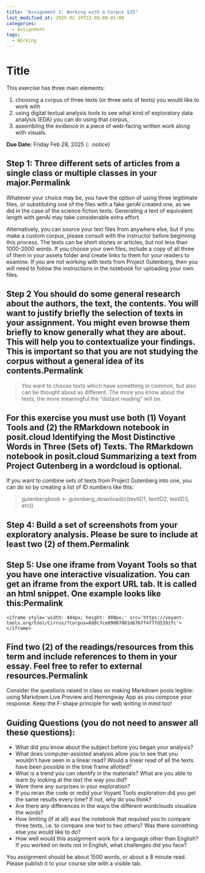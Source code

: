```yaml
---
title: "Assignment 1: Working with a Corpus S25"
last_modified_at: 2025-02-19T22:00:00-05:00
categories:
  - Assignment
tags:
  - Working
---
```

# Title
This exercise has three main elements:
1. choosing a corpus of three texts (or three sets of texts) you would like to work with
2. using digital textual analysis tools to see what kind of exploratory data analysis (EDA) you can do using that corpus,
3. assembling the evidence in a piece of web-facing written work along with visuals.

**Due Date:** Friday Feb 28, 2025 
{: .notice}

## Step 1: Three different sets of articles from a single class or multiple classes in your major.Permalink

Whatever your choice may be, you have the option of using three legitimate files, or substituting one of the files with a fake genAI created one, as we did in the case of the science fiction texts. Generating a text of equivalent length with genAI may take considerable extra effort.

Alternatively, you can source your text files from anywhere else, but if you make a custom corpus, please consult with the instructor before beginning this process. The texts can be short stories or articles, but not less than 1000-2000 words. If you choose your own files, include a copy of all three of them in your assets folder and create links to them for your readers to examine. If you are not working with texts from Project Gutenberg, then you will need to follow the instructions in the notebook for uploading your own files.

## Step 2 You should do some general research about the authors, the text, the contents. You will want to justify briefly the selection of texts in your assignment. You might even browse them briefly to know generally what they are about. This will help you to contextualize your findings. This is important so that you are not studying the corpus without a general idea of its contents.Permalink

> You want to choose texts which have something in common, but also can be thought about as different. The more you know about the texts, the more meaningful the “distant reading” will be.

## For this exercise you must use both (1) Voyant Tools and (2) the RMarkdown notebook in posit.cloud Identifying the Most Distinctive Words in Three (Sets of) Texts. The RMarkdown notebook in posit.cloud Summarizing a text from Project Gutenberg in a wordcloud is optional.

If you want to combine sets of texts from Project Gutenberg into one, you can do so by creating a list of ID numbers like this:

>gutenbergbook <- gutenberg_download(c(textID1, textID2, textID3, etc))

## Step 4: Build a set of screenshots from your exploratory analysis. Please be sure to include at least two (2) of them.Permalink

## Step 5: Use one iframe from Voyant Tools so that you have one interactive visualization. You can get an iframe from the export URL tab. It is called an html snippet. One example looks like this:Permalink

```
<iframe style='width: 444px; height: 408px;' src='https://voyant-tools.org/tool/Cirrus/?corpus=8d8c7ce89087801d676ff4f77d5391fc'></iframe>
```

## Find two (2) of the readings/resources from this term and include references to them in your essay. Feel free to refer to external resources.Permalink

Consider the questions raised in class on making Markdown posts legible: using Markdown Live Preview and Hemingway App as you compose your response. Keep the F-shape principle for web writing in mind too!

## Guiding Questions (you do not need to answer all these questions):

* What did you know about the subject before you began your analysis?
* What does computer-assisted analysis allow you to see that you wouldn’t have seen in a linear read? Would a linear read of all the texts have been possible in the time frame allotted?
* What is a trend you can identify in the materials? What are you able to learn by looking at the text the way you did?
* Were there any surprises in your exploration?
* If you reran the code or redid your Voyant Tools exploration did you get the same results every time? If not, why do you think?
* Are there any differences in the ways the different wordclouds visualize the words?
* How limiting (if at all) was the notebook that required you to compare three texts, i.e. to compare one text to two others? Was there something else you would like to do?
* How well would this assignment work for a language other than English? If you worked on texts not in English, what challenges did you face?

You assignment should be about 1500 words, or about a 8 minute read. Please publish it to your course site with a visible tab.